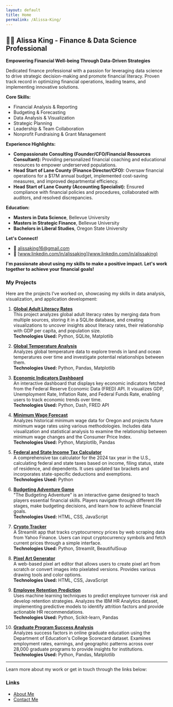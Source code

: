 ```yaml
---
layout: default
title: Home
permalink: /Alissa-King/
---
```


## 👩‍💼 Alissa King - Finance & Data Science Professional

**Empowering Financial Well-being Through Data-Driven Strategies**

Dedicated finance professional with a passion for leveraging data science to drive strategic decision-making and promote financial literacy. Proven track record in optimizing financial operations, leading teams, and implementing innovative solutions.

**Core Skills:**

* Financial Analysis & Reporting
* Budgeting & Forecasting
* Data Analysis & Visualization
* Strategic Planning
* Leadership & Team Collaboration
* Nonprofit Fundraising & Grant Management

**Experience Highlights:**

* **Compassionate Consulting (Founder/CFO/Financial Resources Consultant):** Providing personalized financial coaching and educational resources to empower underserved populations.
* **Head Start of Lane County (Finance Director/CFO):** Oversaw financial operations for a $17M annual budget, implemented cost-saving measures, and improved departmental efficiency.
* **Head Start of Lane County (Accounting Specialist):** Ensured compliance with financial policies and procedures, collaborated with auditors, and resolved discrepancies.

**Education:**

* **Masters in Data Science**, Bellevue University
* **Masters in Strategic Finance**, Bellevue University
* **Bachelors in Liberal Studies**, Oregon State University

**Let's Connect!**

* 📧 alissaking16@gmail.com
* 💼 [www.linkedin.com/in/alissaking](www.linkedin.com/in/alissaking)

**I'm passionate about using my skills to make a positive impact. Let's work together to achieve your financial goals!**

### My Projects
Here are the projects I’ve worked on, showcasing my skills in data analysis, visualization, and application development:

1. **[Global Adult Literacy Rates](https://github.com/Alissa-King/Global-Adult-Literacy-Rates)**  
   This project analyzes global adult literacy rates by merging data from multiple sources, storing it in a SQLite database, and creating visualizations to uncover insights about literacy rates, their relationship with GDP per capita, and population size.  
   **Technologies Used:** Python, SQLite, Matplotlib

2. **[Global Temperature Analysis](https://github.com/Alissa-King/Global-Temperature-Analysis)**  
   Analyzes global temperature data to explore trends in land and ocean temperatures over time and investigate potential relationships between them.  
   **Technologies Used:** Python, Pandas, Matplotlib

3. **[Economic Indicators Dashboard](https://github.com/Alissa-King/Economic-Indicators-Dashboard)**  
   An interactive dashboard that displays key economic indicators fetched from the Federal Reserve Economic Data (FRED) API. It visualizes GDP, Unemployment Rate, Inflation Rate, and Federal Funds Rate, enabling users to track economic trends over time.  
   **Technologies Used:** Python, Dash, FRED API

4. **[Minimum Wage Forecast](https://github.com/Alissa-King/Minimum-Wage-Forecast)**  
   Analyzes historical minimum wage data for Oregon and projects future minimum wage rates using various methodologies. Includes data visualization and statistical analysis to examine the relationship between minimum wage changes and the Consumer Price Index.  
   **Technologies Used:** Python, Matplotlib, Pandas

5. **[Federal and State Income Tax Calculator](https://github.com/Alissa-King/Tax-Calculator)**  
   A comprehensive tax calculator for the 2024 tax year in the U.S., calculating federal and state taxes based on income, filing status, state of residence, and dependents. It uses updated tax brackets and incorporates state-specific deductions and exemptions.  
   **Technologies Used:** Python

6. **[Budgeting Adventure Game](https://github.com/Alissa-King/Budgeting-Adventure-Game)**  
   "The Budgeting Adventure" is an interactive game designed to teach players essential financial skills. Players navigate through different life stages, make budgeting decisions, and learn how to achieve financial goals.  
   **Technologies Used:** HTML, CSS, JavaScript

7. **[Crypto Tracker](https://github.com/Alissa-King/Crypto-Tracker)**  
   A Streamlit app that tracks cryptocurrency prices by web scraping data from Yahoo Finance. Users can input cryptocurrency symbols and fetch current prices through a simple interface.  
   **Technologies Used:** Python, Streamlit, BeautifulSoup

8. **[Pixel Art Generator](https://github.com/Alissa-King/Pixel-Art-Generator)**  
   A web-based pixel art editor that allows users to create pixel art from scratch or convert images into pixelated versions. Provides various drawing tools and color options.  
   **Technologies Used:** HTML, CSS, JavaScript

9. **[Employee Retention Prediction](https://github.com/Alissa-King/Employee-Retention-Prediction)**  
   Uses machine learning techniques to predict employee turnover risk and develop retention strategies. Analyzes the IBM HR Analytics dataset, implementing predictive models to identify attrition factors and provide actionable HR recommendations.  
   **Technologies Used:** Python, Scikit-learn, Pandas

10. **[Graduate Program Success Analysis](https://github.com/Alissa-King/Graduate-Program-Success-Analysis)**  
    Analyzes success factors in online graduate education using the Department of Education's College Scorecard dataset. Examines employment rates, earnings, and geographic patterns across over 28,000 graduate programs to provide insights for institutions.  
    **Technologies Used:** Python, Pandas, Matplotlib

---

Learn more about my work or get in touch through the links below:

### Links
- [About Me](about/)
- [Contact Me](contact/)
